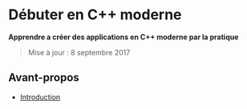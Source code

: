 
# Débuter en C++ moderne

**Apprendre a créer des applications en C++ moderne par la pratique**

> Mise à jour : 8 septembre 2017

## Avant-propos

  * [Introduction](01-introduction/01-introduction.md)
